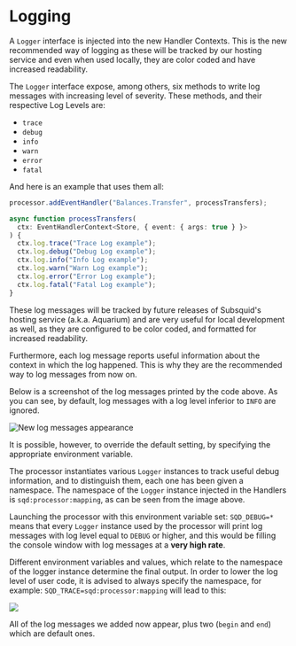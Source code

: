 # Logging

A `Logger` interface is injected into the new Handler Contexts. This is the new recommended way of logging as these will be tracked by our hosting service and even when used locally, they are color coded and have increased readability.

The `Logger` interface expose, among others, six methods to write log messages with increasing level of severity. These methods, and their respective Log Levels are:

* `trace`
* `debug`
* `info`
* `warn`
* `error`
* `fatal`

And here is an example that uses them all:

```typescript
processor.addEventHandler("Balances.Transfer", processTransfers);

async function processTransfers(
  ctx: EventHandlerContext<Store, { event: { args: true } }>
) {
  ctx.log.trace("Trace Log example");
  ctx.log.debug("Debug Log example");
  ctx.log.info("Info Log example");
  ctx.log.warn("Warn Log example");
  ctx.log.error("Error Log example");
  ctx.log.fatal("Fatal Log example");
}
```

These log messages will be tracked by future releases of Subsquid's hosting service (a.k.a. Aquarium) and are very useful for local development as well, as they are configured to be color coded, and formatted for increased readability.

Furthermore, each log message reports useful information about the context in which the log happened. This is why they are the recommended way to log messages from now on.

Below is a screenshot of the log messages printed by the code above. As you can see, by default, log messages with a log level inferior to `INFO` are ignored.

![New log messages appearance](<../.gitbook/assets/image (2).png>)

It is possible, however, to override the default setting, by specifying the appropriate environment variable.

The processor instantiates various `Logger` instances to track useful debug information, and to distinguish them, each one has been given a namespace. The namespace of the `Logger` instance injected in the Handlers is `sqd:processor:mapping`, as can be seen from the image above.

Launching the processor with this environment variable set: `SQD_DEBUG=*` means that every `Logger` instance used by the processor will print log messages with log level equal to `DEBUG` or higher, and this would be filling the console window with log messages at a **very high rate**.

Different environment variables and values, which relate to the namespace of the logger instance determine the final output. In order to lower the log level of user code, it is advised to always specify the namespace, for example: `SQD_TRACE=sqd:processor:mapping` will lead to this:

![](<../.gitbook/assets/image (4).png>)

All of the log messages we added now appear, plus two (`begin` and `end`) which are default ones.
